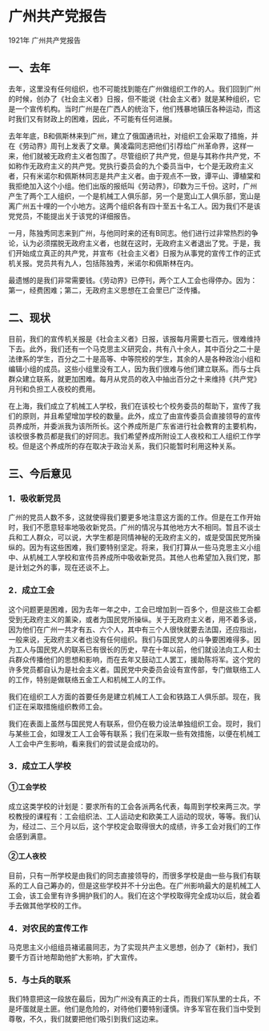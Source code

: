 # 广州共产党报告
1921年 广州共产党报告

## 一、去年
去年，这里没有任何组织，也不可能找到能在广州做组织工作的人。我们回到广州的时候，创办了《社会主义者》日报，但不能说《社会主义者》就是某种组织，它是一个宣传机构。当时广州是在广西人的统治下，他们残暴地镇压各种运动，而这时我们又有财政上的困难，因此，不可能有任何进展。

去年年底，B和佩斯林来到广州，建立了俄国通讯社，对组织工会采取了措施，并在《劳动界》周刊上发表了文章。黄凌霜同志把他们引荐给广州革命界，这样一来，他们就被无政府主义者包围了。尽管组织了共产党，但是与其称作共产党，不如称作无政府主义的共产党。党执行委员会的九个委员当中，七个是无政府主义者，只有米诺尔和佩斯林同志是共产主义者。由于观点不一致，谭平山、谭植棠和我拒绝加入这个小组。他们出版的报纸叫《劳动界》，印数为三千份。这时，广州产生了两个工人组织，一个是机械工人俱乐部，另一个是宽山工人俱乐部，宽山是离广州五十哩的一个小地方。这两个组织各有四十至五十名工人。因为我们不是该党党员，不能提出关于该党的详细报告。

一月，陈独秀同志来到广州，与他同时来的还有B同志。他们进行过非常热烈的争论，认为必须摆脱无政府主义者，也就在这时，无政府主义者退出了党。于是，我们开始成立真正的共产党，并宣布《社会主义者》日报为从事党的宣传工作的正式机关报。党员共有九人，包括陈独秀，米诺尔和佩斯林在内。

最遗憾的是我们非常需要钱。《劳动界》已停刊，两个工人工会也得停办。因为：第一，经费困难；第二，无政府主义思想在工会里已广泛传播。

## 二、现状
目前，我们的宣传机关报是《社会主义者》日报，该报每月需要七百元，很难维持下去。此外，我们还有一个马克思主义研究会，共有八十余人，其中百分之二十是法律系的学生，百分之二十是高等、中等院校的学生，其余的人是各种政治小组和编辑小组的成员。这些小组里没有工人，因为我们很难与他们建立联系。而与士兵群众建立联系，就更加困难。每月从党员的收入中抽出百分之十来维持《共产党》月刊和负担工人夜校的费用。

在上海，我们成立了机械工人学校，我们在该校七个校务委员的帮助下，宣传了我们的原则，并且希望增加学校的数量。此外，成立了由宣传委员会直接领导的宣传员养成所，并委派我为该所所长。这个养成所是广东省进行社会教育的主要机构，该校很多教员都是我们的好同志。我们希望养成所附设工人夜校和工人组织工作学校。但是这个养成所的存在取决于政治关系，我们只能暂时利用这种关系。

## 三、今后意见

### 1．吸收新党员
广州的党员人数不多，这就使得我们要更多地注意这方面的工作。但是在工作开始时，我们不愿意轻率地吸收新党员。广州的情况与其他地方大不相同。暂且不谈士兵和工人群众，可以说，大学生都是同情神秘的无政府主义的，或是受国民党所操纵的。因为有这些困难，我们要特别坚定。将来，我们打算从一些马克思主义小组中、从机械工人学校和宣传员养成所中吸收新党员。其他人也希望加入我们党，那是计划之外的事，现在还谈不上。

### 2．成立工会
这个问题更是困难，因为去年一年之中，工会已增加到一百多个，但是这些工会都受到无政府主义的薰染，或者为国民党所操纵。关于无政府主义者，用不着多谈，因为他们在广州一共才有五、六个人，其中有三个人很快就要去法国，还应指出，一般来说，无政府主义者也没有任何组织。我们与国民党人的斗争要困难得多。因为工人与国民党人的联系已有很长的历史，早在十年以前，他们就设法向工人和士兵群众传播他们的思想和影响，而在去年又鼓动工人罢工，援助陈将军。这个党的许多党员都自认为是社会主义者。国民党中央委员会设有宣传部，专门做联络工人的工作，特别是做联络五金工人和机械工人的工作。

我们在组织工人方面的首要任务是建立机械工人工会和铁路工人俱乐部。现在，我们正在采取措施组织教师工会。

我们在表面上虽然与国民党人有联系，但仍在极力设法单独组织工会。现时，我们与某些工会，如理发工人工会等有联系；我们在采取一些有效措施，以便在机械工人工会中产生影响，看来我们的尝试是会成功的。

### 3．成立工人学校
#### ①工会学校
成立这类学校的计划是：要求所有的工会各派两名代表，每周到学校来两三次。学校教授的课程有：工会组织法、工人运动史和欧美工人运动的现状，等等。我们认为，经过二、三个月以后，这个学校定会取得很大的成绩，许多工会对我们的工作会感到满意。
#### ②工人夜校
目前，只有一所学校是由我们的同志直接领导的，而很多学校是由一些与我们有联系的工人自己筹办的，但是这些学校并不十分出色。在广州影响最大的是机械工人工会，该工会里有许多拥护我们的人。我们在这个学校取得完全成功以后，就会着手去做其他学校的工作。

### 4．对农民的宣传工作
马克思主义小组组员褚诺晨同志，为了实现共产主义思想，创办了《新村》，我们要千方百计地帮助他扩大影响，扩大宣传。

### 5．与士兵的联系
我们特意把这一段放在最后，因为广州没有真正的士兵，而我们军队里的士兵，不是坏蛋就是土匪。他们是危险的，对待他们要特别谨慎。许多军官在我们当中受到尊敬，不久，我们就要把他们吸引到我们这边来。
